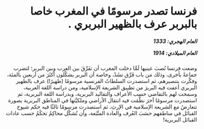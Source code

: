 <h1 dir="rtl">فرنسا تصدر مرسومًا في المغرب خاصا بالبربر عرف بالظهير البربري .</h1>

<h5 dir="rtl">العام الهجري:  1333

العام الميلادي: 1914

</h5>

<p dir="rtl">وضعت فرنسا نُصبَ عينيها لَمَّا دخلت المغرب أن تفَرِّقَ بين العرب وبين البربر؛ لتضرب جماعةً بأخرى، وذلك من باب فَرِّق تسُدْ، وخاصة أن البربر يشكِّلون أكثَرَ من أربعين بالمئة، وفكَّرت بتنصيرهم، ثم استصدرت السلطاتُ الفرنسية مرسومًا (ظهيرًا) عرف بالظهير البربري أعفت فيه البربرَ من تطبيق الشريعة الإسلامية، ومن دراسة اللغة العربية، وسمحت لهم بالتقاضي حسب الأعراف والتقاليد البربرية، وبدراسة اللغة البربرية، ثم استصدرت مرسومًا آخرَ نظَّمَت فيه انتقال الأراضي وملكيَّتها في المناطق البربرية بصورة تتعارضُ مع الشريعة الإسلامية في الإرثِ، ثم استصدرت مرسومًا ثالثًا فيه حكم شيوخ القبائل في مناطقهم حسَبَ العُرف والعادة المتَّبَعة، وأن تُشكَّل محاكِمُ تحكُمُ حسب عادات القبائل البربرية!</p></br>
